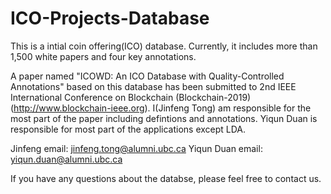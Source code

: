 # ICO-Projects-Database
This is a intial coin offering(ICO) database.
Currently, it includes more than 1,500 white papers and four key annotations.



A paper named "ICOWD: An ICO Database with Quality-Controlled Annotations" based on this database has been submitted to 2nd IEEE International Conference on Blockchain (Blockchain-2019)(http://www.blockchain-ieee.org). I(Jinfeng Tong) am responsible for the most part of the paper including defintions and annotations. Yiqun Duan is responsible for most part of the applications except LDA. 

Jinfeng email: jinfeng.tong@alumni.ubc.ca
Yiqun Duan email: yiqun.duan@alumni.ubc.ca

If you have any questions about the databse, please feel free to contact us.
